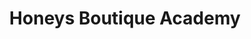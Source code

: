 ---
title: "Honeys Boutique Academy"
url: /huddersfield/honeys-boutique-academy/
shop: hairdresser
---